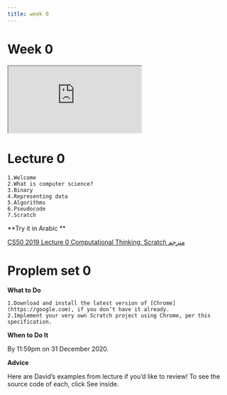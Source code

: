 ```yaml
---
title: week 0
---
```


# Week 0

<iframe src="https://www.youtube.com/embed/jjqgP9dpD1k"></iframe>

# Lecture 0

    1.Welcome
    2.What is computer science?
    3.Binary
    4.Representing data
    5.Algorithms
    6.Pseudocode
    7.Scratch

**Try it in Arabic **

[CS50 2019 Lecture 0 Computational Thinking, Scratch مترجم](https://www.youtube.com/embed/tC8z4RLWtFI)

# Proplem set 0

**What to Do**

    1.Download and install the latest version of [Chrome](https://google.com), if you don’t have it already.
    2.Implement your very own Scratch project using Chrome, per this specification.

**When to Do It**

By 11:59pm on 31 December 2020.

**Advice**

Here are David’s examples from lecture if you’d like to review! To see the source code of each, click See inside.
